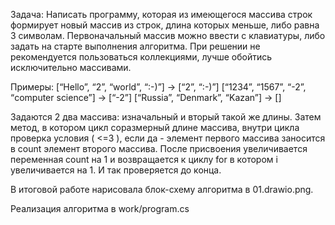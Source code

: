 Задача: Написать программу, которая из имеющегося массива строк формирует новый массив из строк, длина которых меньше, либо равна 3 символам.
 Первоначальный массив можно ввести с клавиатуры, либо задать на старте выполнения алгоритма.
  При решении не рекомендуется пользоваться коллекциями, лучше обойтись исключительно массивами.

Примеры:
[“Hello”, “2”, “world”, “:-)”] → [“2”, “:-)”]
[“1234”, “1567”, “-2”, “computer science”] → [“-2”]
[“Russia”, “Denmark”, “Kazan”] → []

Задаются 2 два массива: изначальный и вторый такой же длины.
Затем метод, в котором цикл соразмерный длине массива, внутри цикла проверка условия ( <=3 ),
если да - элемент первого массива заносится в count элемент второго массива.
 После присвоения увеличивается переменная count на 1 и возвращается к циклу for в котором i увеличивается на 1.
  И так проверяется до конца.

В итоговой работе нарисовала блок-схему алгоритма в 01.drawio.png.

Реализация алгоритма в work/program.cs